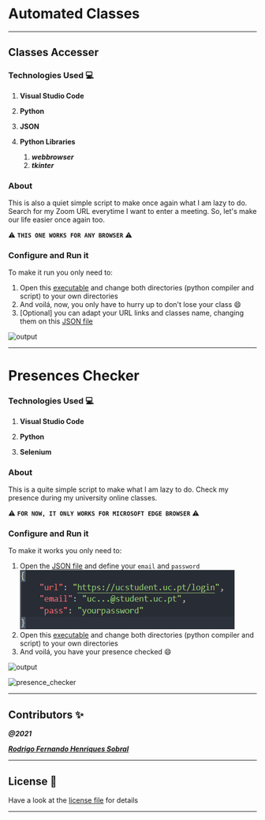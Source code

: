 # Automated Classes
___ 
## Classes Accesser
### Technologies Used :computer:

1) **Visual Studio Code**

2) **Python**

3) **JSON**

3) **Python Libraries**

    1) ***webbrowser***
    2) ***tkinter***

### About
This is also a quiet simple script to make once again what I am lazy to do. Search for my Zoom URL everytime I want to enter a meeting. So, let's make our life easier once again too.

:warning: **`THIS ONE WORKS FOR ANY BROWSER`** :warning:

### Configure and Run it
To make it run you only need to:
1) Open this [executable](ClassesAccesser/AccessClass.bat) and change both directories (python compiler and script) to your own directories
2) And voilá, now, you only have to hurry up to don't lose your class :smile:
3) [Optional] you can adapt your URL links and classes name, changing them on this [JSON file](ClassesAccesser/URLDatabase.json)

![output](ClassesAccesser/screenshot.png)
___
# Presences Checker

### Technologies Used :computer:

1) **Visual Studio Code**

2) **Python**

3) **Selenium**

### About
This is a quite simple script to make what I am lazy to do. Check my presence during my university online classes.

:warning: **`FOR NOW, IT ONLY WORKS FOR MICROSOFT EDGE BROWSER`** :warning:

### Configure and Run it
To make it works you only need to:
1) Open the [JSON file](PresencesChecker/DataFile.json) and define your `email` and `password`
![data structure](PresencesChecker/data_structure.png)
2) Open this [executable](PresencesChecker/CheckPresence.bat) and change both directories (python compiler and script) to your own directories
3) And voilá, you have your presence checked :smile:

![output](PresencesChecker/terminal_output.png)

![presence_checker](PresencesChecker/presence_checked.png)
___
## **Contributors** :sparkles:

<html><i><b>@2021</b></i></html>

***[Rodrigo Fernando Henriques Sobral](https://github.com/RodrigoSobral2000)***
___
## License :link:
Have a look at the [license file](LICENSE) for details
___
